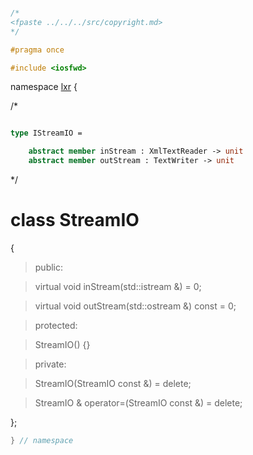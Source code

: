 ```cpp

/*
<fpaste ../../../src/copyright.md>
*/

#pragma once

#include <iosfwd>

```

namespace [lxr](namespace.list) {

/*

```fsharp

type IStreamIO =

    abstract member inStream : XmlTextReader -> unit
    abstract member outStream : TextWriter -> unit
```

*/

# class StreamIO

{

>public:

>virtual void inStream(std::istream &) = 0;

>virtual void outStream(std::ostream &) const = 0;

>protected:

>StreamIO() {}

>private:

>StreamIO(StreamIO const &) = delete;

>StreamIO & operator=(StreamIO const &) = delete;

};

```cpp
} // namespace
```
